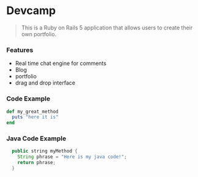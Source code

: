 # Devcamp


> This is a Ruby on Rails 5 application that allows users to create their own portfolio.

### Features

- Real time chat engine for comments
- Blog 
- portfolio
- drag and drop interface

### Code Example
```ruby
def my_great_method
  puts "here it is"
end
```

### Java Code Example
```java
  public string myMethod {
    String phrase = "Here is my java code!";
    return phrase;
  }
```